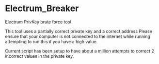 # Electrum_Breaker
Electrum PrivKey brute force tool

This tool uses a partially correct private key and a correct address
Please ensure that your computer is not connected to the internet while running attempting to run this if you have a high value. 

Current script has been setup to have about a million attempts to correct 2 incorrect values in the private key. 

